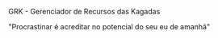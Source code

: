 GRK - Gerenciador de Recursos das Kagadas

"Procrastinar é acreditar no potencial do seu eu de amanhã"
